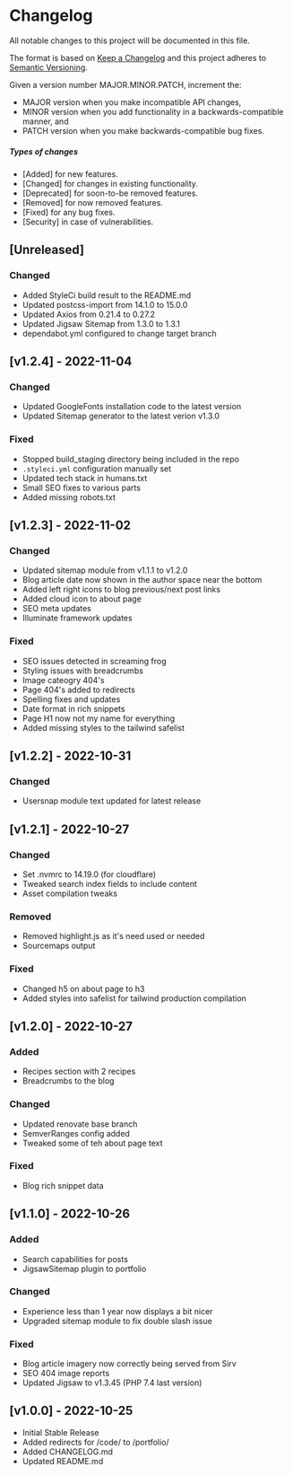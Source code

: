 # Changelog

All notable changes to this project will be documented in this file.

The format is based on [Keep a Changelog](http://keepachangelog.com/en/1.0.0/)
and this project adheres to [Semantic Versioning](http://semver.org/spec/v2.0.0.html).

Given a version number MAJOR.MINOR.PATCH, increment the:

* MAJOR version when you make incompatible API changes,
* MINOR version when you add functionality in a backwards-compatible manner, and
* PATCH version when you make backwards-compatible bug fixes.

##### Types of changes
* [Added] for new features.
* [Changed] for changes in existing functionality.
* [Deprecated] for soon-to-be removed features.
* [Removed] for now removed features.
* [Fixed] for any bug fixes.
* [Security] in case of vulnerabilities.


## [Unreleased]
### Changed
- Added StyleCi build result to the README.md
- Updated postcss-import from 14.1.0 to 15.0.0
- Updated Axios from 0.21.4 to 0.27.2
- Updated Jigsaw Sitemap from 1.3.0 to 1.3.1
- dependabot.yml configured to change target branch


## [v1.2.4] - 2022-11-04
### Changed
- Updated GoogleFonts installation code to the latest version
- Updated Sitemap generator to the latest verion v1.3.0

### Fixed
- Stopped build_staging directory being included in the repo
- `.styleci.yml` configuration manually set
- Updated tech stack in humans.txt
- Small SEO fixes to various parts
- Added missing robots.txt


## [v1.2.3] - 2022-11-02
### Changed
- Updated sitemap module from v1.1.1 to v1.2.0
- Blog article date now shown in the author space near the bottom
- Added left right icons to blog previous/next post links
- Added cloud icon to about page
- SEO meta updates
- Illuminate framework updates

### Fixed
- SEO issues detected in screaming frog
- Styling issues with breadcrumbs
- Image cateogry 404's
- Page 404's added to redirects
- Spelling fixes and updates
- Date format in rich snippets
- Page H1 now not my name for everything
- Added missing styles to the tailwind safelist


## [v1.2.2] - 2022-10-31
### Changed
- Usersnap module text updated for latest release 


## [v1.2.1] - 2022-10-27
### Changed
- Set .nvmrc to 14.19.0 (for cloudflare)
- Tweaked search index fields to include content
- Asset compilation tweaks

### Removed
- Removed highlight.js as it's need used or needed
- Sourcemaps output

### Fixed
- Changed h5 on about page to h3
- Added styles into safelist for tailwind production compilation


## [v1.2.0] - 2022-10-27
### Added
- Recipes section with 2 recipes
- Breadcrumbs to the blog

### Changed
- Updated renovate base branch
- SemverRanges config added
- Tweaked some of teh about page text

### Fixed
- Blog rich snippet data


## [v1.1.0] - 2022-10-26
### Added
- Search capabilities for posts
- JigsawSitemap plugin to portfolio

### Changed
- Experience less than 1 year now displays a bit nicer
- Upgraded sitemap module to fix double slash issue

### Fixed
- Blog article imagery now correctly being served from Sirv
- SEO 404 image reports
- Updated Jigsaw to v1.3.45 (PHP 7.4 last version)


## [v1.0.0] - 2022-10-25
- Initial Stable Release
- Added redirects for /code/ to /portfolio/
- Added CHANGELOG.md
- Updated README.md